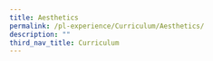 ```yaml
---
title: Aesthetics
permalink: /pl-experience/Curriculum/Aesthetics/
description: ""
third_nav_title: Curriculum
---
```

